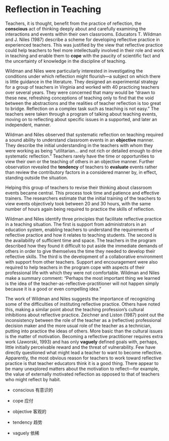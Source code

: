 # Reflection in Teaching

Teachers, it is thought, benefit from the practice of reflection, the **conscious** act of thinking deeply about and carefully examining the interactions and events within their own classrooms. Educators T. Wildman and J. Niles (1987) describe a scheme for developing reflective practice in experienced teachers. This was justified by the view that reflective practice could help teachers to feel more intellectually involved in their role and work in teaching and enable them to **cope** with the paucity of scientific fact and the uncertainty of knowledge in the discipline of teaching.

Wildman and Niles were particularly interested in investigating the conditions under which reflection might flourish—a subject on which there is little guidance in the literature. They designed an experimental strategy for a group of teachers in Virginia and worked with 40 practicing teachers over several years. They were concerned that many would be “drawn to these new, refreshing conceptions of teaching only to find that the void between the abstractions and the realities of teacher reflection is too great to bridge. Reflection on a complex task such as teaching is not easy.” The teachers were taken through a program of talking about teaching events, moving on to reflecting about specific issues in a supported, and later an independent, manner.

Wildman and Niles observed that systematic reflection on teaching required a sound ability to understand classroom events in an **objective** manner. They describe the initial understanding in the teachers with whom they were working as being “utilitarian... and not rich or detailed enough to drive systematic reflection.” Teachers rarely have the time or opportunities to view their own or the teaching of others in an objective manner. Further observation revealed the **tendency** of teachers to **evaluate** events rather than review the contributory factors in a considered manner by, in effect, standing outside the situation.

Helping this group of teachers to revise their thinking about classroom events became central. This process took time and patience and effective trainers. The researchers estimate that the initial training of the teachers to view events objectively took between 20 and 30 hours, with the same number of hours again being required to practice the skills of reflection.

Wildman and Niles identify three principles that facilitate reflective practice in a teaching situation. The first is support from administrators in an education system, enabling teachers to understand the requirements of reflective practice and how it relates to teaching students. The second is the availability of sufficient time and space. The teachers in the program described how they found it difficult to put aside the immediate demands of others in order to give themselves the time they needed to develop their reflective skills. The third is the development of a collaborative environment with support from other teachers. Support and encouragement were also required to help teachers in the program cope with aspects of their professional life with which they were not comfortable. Wildman and Niles make a summary comment: “Perhaps the most important thing we learned is the idea of the teacher-as-reflective-practitioner will not happen simply because it is a good or even compelling idea.”

The work of Wildman and Niles suggests the importance of recognizing some of the difficulties of instituting reflective practice. Others have noted this, making a similar point about the teaching profession’s cultural inhibitions about reflective practice. Zeichner and Liston (1987) point out the inconsistency between the role of the teacher as a (reflective) professional decision maker and the more usual role of the teacher as a technician, putting into practice the ideas of others. More basic than the cultural issues is the matter of motivation. Becoming a reflective practitioner requires extra work (Jaworski, 1993) and has only **vaguely** defined goals with, perhaps, little initially perceivable reward and the threat of vulnerability. Few have directly questioned what might lead a teacher to want to become reflective. Apparently, the most obvious reason for teachers to work toward reflective practice is that teacher educators think it is a good thing. There appear to be many unexplored matters about the motivation to reflect—for example, the value of externally motivated reflection as opposed to that of teachers who might reflect by habit.

* conscious                                                             有意识的

* cope                                                                     应付

* objective                                                               客观的

* tendency                                                                趋势

* vaguely                                                                  依稀
